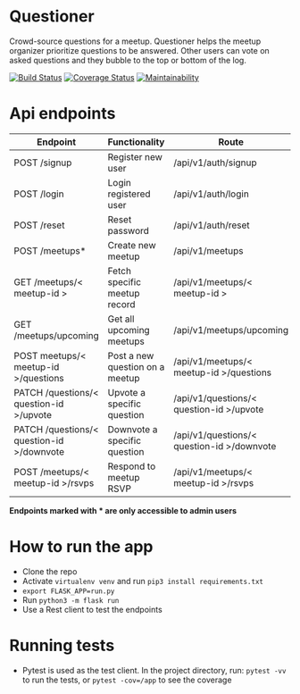 # Questioner
Crowd-source questions for a meetup. Questioner helps the meetup organizer prioritize questions to be answered. Other users can vote on asked questions and they bubble to the top or bottom of the log.

[![Build Status](https://travis-ci.org/wangonya/questioner2.svg?branch=develop)](https://travis-ci.org/wangonya/questioner2)
[![Coverage Status](https://coveralls.io/repos/github/wangonya/questioner2/badge.svg?branch=develop)](https://coveralls.io/github/wangonya/questioner2?branch=develop)
[![Maintainability](https://api.codeclimate.com/v1/badges/0bf11a400ebb58b88a1e/maintainability)](https://codeclimate.com/github/wangonya/questioner2/maintainability)
# Api endpoints
|Endpoint  |Functionality   |Route   |
|---|---|---|
|POST /signup   |Register new user   |/api/v1/auth/signup   |
|POST /login   |Login registered user   |/api/v1/auth/login   |
|POST /reset   |Reset password   |/api/v1/auth/reset   |
|POST /meetups*   |Create new meetup   |/api/v1/meetups   |
|GET /meetups/< meetup-id >   |Fetch specific meetup record   |/api/v1/meetups/< meetup-id >   |
|GET /meetups/upcoming   |Get all upcoming meetups   |/api/v1/meetups/upcoming   |
|POST meetups/< meetup-id >/questions   |Post a new question on a meetup   |/api/v1/meetups/< meetup-id >/questions   |
|PATCH /questions/< question-id >/upvote   |Upvote a specific question   |/api/v1/questions/< question-id >/upvote   |
|PATCH /questions/< question-id >/downvote   |Downvote a specific question   |/api/v1/questions/< question-id >/downvote   |
|POST /meetups/< meetup-id >/rsvps   |Respond to meetup RSVP   |/api/v1/meetups/< meetup-id >/rsvps   |

**Endpoints marked with * are only accessible to admin users**

# How to run the app
* Clone the repo
* Activate `virtualenv venv` and run `pip3 install requirements.txt`
* `export FLASK_APP=run.py`
* Run `python3 -m flask run`
* Use a Rest client to test the endpoints

# Running tests
* Pytest is used as the test client. In the project directory, run: `pytest -vv` to run the tests, or `pytest -cov=/app` to see the coverage